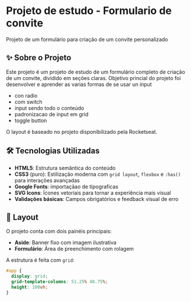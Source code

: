 
# Projeto de estudo - Formulario de convite
Projeto de um formulário para criação de um convite personalizado

## ✨ Sobre o Projeto

Este projeto é um projeto de estudo de um formulário completo de criação de um convite, dividido em seções claras. Objetivo princial do projeto foi desenvolver e aprender as varias formas de se usar un input

- con radio 
- com switch
- input sendo todo o conteúdo
- padronizacao de input em grid
- toggle button

O layout é baseado no projeto disponibilizado pela Rocketseat.

## 🛠️ Tecnologias Utilizadas

- **HTML5**: Estrutura semântica do conteúdo
- **CSS3** (puro): Estilização moderna com `grid layout`, `flexbox` e `:has()` para interações avançadas
- **Google Fonts**: importaçãao de tipograficas
- **SVG Icons**: Ícones vetoriais para tornar a experiência mais visual
- **Validações básicas**: Campos obrigatórios e feedback visual de erro

## 🎨 Layout

O projeto conta com dois painéis principais:
- **Aside**: Banner fixo com imagem ilustrativa 
- **Formulário**: Área de preenchimento com rolagem


A estrutura é feita com `grid`:
```css
#app {
  display: grid;
  grid-template-columns: 51.25% 48.75%;
  height: 100vh;
}
